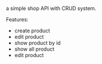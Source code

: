 
a simple shop API with CRUD system.

Features:
- create product
- edit product
- show product by id
- show all product
- edit product

